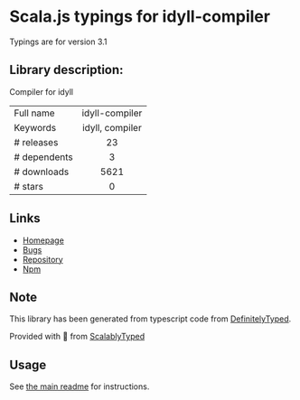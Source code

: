 
# Scala.js typings for idyll-compiler

Typings are for version 3.1

## Library description:
Compiler for idyll

|                    |                 |
| ------------------ | :-------------: |
| Full name          | idyll-compiler |
| Keywords           | idyll, compiler |
| # releases         | 23 |
| # dependents       | 3 |
| # downloads        | 5621 |
| # stars            | 0 |

## Links
- [Homepage](https://github.com/idyll-lang/idyll#readme)
- [Bugs](https://github.com/idyll-lang/idyll/issues)
- [Repository](https://github.com/idyll-lang/idyll)
- [Npm](https://www.npmjs.com/package/idyll-compiler)
    


## Note
This library has been generated from typescript code from [DefinitelyTyped](https://definitelytyped.org).

Provided with :purple_heart: from [ScalablyTyped](https://github.com/oyvindberg/ScalablyTyped)

## Usage
See [the main readme](../../readme.md) for instructions.


